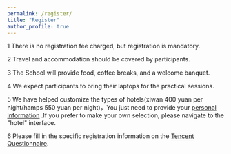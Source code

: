 ```yaml
---
permalink: /register/
title: "Register"
author_profile: true
---
```


1 There is no registration fee charged, but registration is mandatory.

2 Travel and accommodation should be covered by participants.

3 The School will provide food, coffee breaks, and a welcome banquet.

4 We expect participants to bring their laptops for the practical sessions.

5 We have helped customize the types of hotels(xiwan 400 yuan per night/hamps 550 yuan per night)，You just need to provide your [personal information](https://wj.qq.com/s2/23178801/896d/) .If you prefer to make your own selection, please navigate to the "hotel" interface.

6 Please fill in the specific registration information on the [Tencent Questionnaire](https://wj.qq.com/s2/23091275/73ec/).



